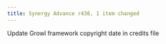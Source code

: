```yaml
---
title: Synergy Advance r436, 1 item changed
---
```


Update Growl framework copyright date in credits file
